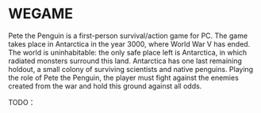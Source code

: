 # WEGAME

Pete the Penguin is a first-person survival/action game for PC. The game takes place in Antarctica in the year 3000, where World War V has ended. The world is uninhabitable: the only safe place left is Antarctica, in which radiated monsters surround this land. Antarctica has one last remaining holdout, a small colony of surviving scientists and native penguins. Playing the role of Pete the Penguin, the player must fight against the enemies created from the war and hold this ground against all odds.

TODO：
